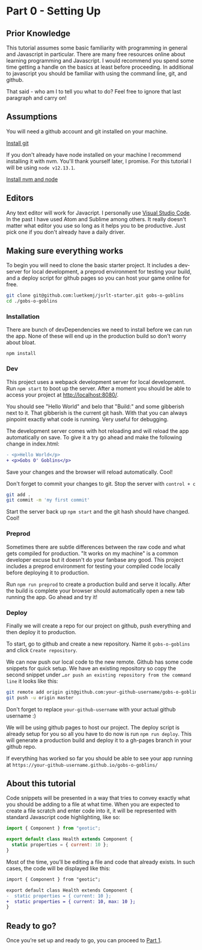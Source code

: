 # Part 0 - Setting Up

## Prior Knowledge

This tutorial assumes some basic familiarity with programming in general and Javascript in particular. There are many free resources online about learning programming and Javascript. I would recommend you spend some time getting a handle on the basics at least before proceeding. In additional to javascript you should be familiar with using the command line, git, and github.

That said - who am I to tell you what to do? Feel free to ignore that last paragraph and carry on!

## Assumptions

You will need a github account and git installed on your machine.

[Install git](https://git-scm.com/book/en/v2/Getting-Started-Installing-Git)

If you don't already have node installed on your machine I recommend installing it with nvm. You'll thank yourself later, I promise. For this tutorial I will be using `node v12.13.1`.

[Install nvm and node](https://github.com/nvm-sh/nvm#installing-and-updating)

## Editors

Any text editor will work for Javacript. I personally use [Visual Studio Code](https://code.visualstudio.com/). In the past I have used Atom and Sublime among others. It really doesn't matter what editor you use so long as it helps you to be productive. Just pick one if you don't already have a daily driver.

## Making sure everything works

To begin you will need to clone the basic starter project. It includes a dev-server for local development, a preprod environment for testing your build, and a deploy script for github pages so you can host your game online for free.

```bash
git clone git@github.com:luetkemj/jsrlt-starter.git gobs-o-goblins
cd ./gobs-o-goblins
```

### Installation

There are bunch of devDependencies we need to install before we can run the app. None of these will end up in the production build so don't worry about bloat.

`npm install`

### Dev

This project uses a webpack development server for local development. Run `npm start` to boot up the server. After a moment you should be able to access your project at [http://localhost:8080/](http://localhost:8080/).

You should see "Hello World" and belo that "Build:" and some gibberish next to it. That gibberish is the current git hash. With that you can always pinpoint exactly what code is running. Very useful for debugging.

The development server comes with hot reloading and will reload the app automatically on save. To give it a try go ahead and make the following change in index.html:

```diff
- <p>Hello World</p>
+ <p>Gobs O' Goblins</p>
```

Save your changes and the browser will reload automatically. Cool!

Don't forget to commit your changes to git. Stop the server with `control + c`

```bash
git add .
git commit -m 'my first commit'
```

Start the server back up `npm start` and the git hash should have changed. Cool!

### Preprod

Sometimes there are subtle differences between the raw code and what gets compiled for production. "It works on my machine" is a common developer excuse but it doesn't do your fanbase any good. This project includes a preprod environment for testing your compiled code locally before deploying it to production.

Run `npm run preprod` to create a production build and serve it locally. After the build is complete your browser should automatically open a new tab running the app. Go ahead and try it!

### Deploy

Finally we will create a repo for our project on github, push everything and then deploy it to production.

To start, go to github and create a new repository. Name it `gobs-o-goblins` and click `Create repository`.

We can now push our local code to the new remote. Github has some code snippets for quick setup. We have an existing repository so copy the second snippet under `…or push an existing repository from the command line` it looks like this:

```bash
git remote add origin git@github.com:your-github-username/gobs-o-goblins.git
git push -u origin master
```

Don't forget to replace `your-github-username` with your actual github username :)

We will be using github pages to host our project. The deploy script is already setup for you so all you have to do now is run `npm run deploy`. This will generate a production build and deploy it to a gh-pages branch in your github repo.

If everything has worked so far you should be able to see your app running at `https://your-github-username.github.io/gobs-o-goblins/`

## About this tutorial

Code snippets will be presented in a way that tries to convey exactly what you should be adding to a file at what time. When you are expected to create a file scratch and enter code into it, it will be represented with standard Javascript code highlighting, like so:

```javascript
import { Component } from "geotic";

export default class Health extends Component {
  static properties = { current: 10 };
}
```

Most of the time, you’ll be editing a file and code that already exists. In such cases, the code will be displayed like this:

```diff
import { Component } from "geotic";

export default class Health extends Component {
-  static properties = { current: 10 };
+  static properties = { current: 10, max: 10 };
}
```

## Ready to go?

Once you’re set up and ready to go, you can proceed to [Part 1](https://github.com/luetkemj/jsrlt/blob/master/tutorial/part1.md).
